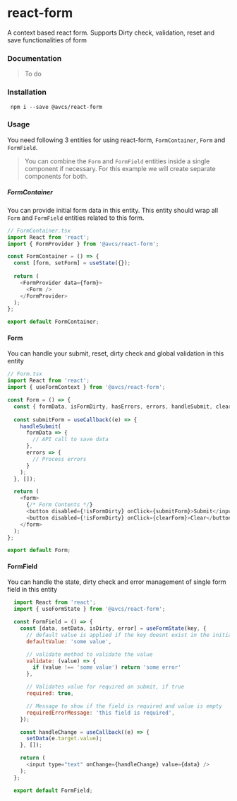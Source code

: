 # react-form
A context based react form. Supports Dirty check, validation, reset and save functionalities of form

### Documentation
> To do

### Installation
```
 npm i --save @avcs/react-form
```

### Usage
You need following 3 entities for using react-form, `FormContainer`, `Form` and `FormField`.

> You can combine the `Form` and `FormField` entities inside a single component if necessary.
> For this example we will create separate components for both.

##### FormContainer
You can provide initial form data in this entity. This entity should wrap all `Form` and `FormField` entities related to this form.

```javascript
// FormContainer.tsx
import React from 'react';
import { FormProvider } from '@avcs/react-form';

const FormContainer = () => {
  const [form, setForm] = useState({});
  
  return (
    <FormProvider data={form}>
      <Form />
    </FormProvider>
  );
};

export default FormContainer;
```

#### Form
You can handle your submit, reset, dirty check and global validation in this entity

```javascript
// Form.tsx
import React from 'react';
import { useFormContext } from '@avcs/react-form';

const Form = () => {
  const { formData, isFormDirty, hasErrors, errors, handleSubmit, clearForm } = useFormContext();
  
  const submitForm = useCallback((e) => {
    handleSubmit(
      formData => {
        // API call to save data
      },
      errors => {
        // Process errors
      }
    );
  }, []);

  return (
    <form>
      {/* Form Contents */}
      <button disabled={!isFormDirty} onClick={submitForm}>Submit</input>
      <button disabled={!isFormDirty} onClick={clearForm}>Clear</button>
    </form>
  );
};

export default Form;
```

#### FormField
You can handle the state, dirty check and error management of single form field in this entity

```javascript
  import React from 'react';
  import { useFormState } from '@avcs/react-form';

  const FormField = () => {
    const [data, setData, isDirty, error] = useFormState(key, {
      // default value is applied if the key doesnt exist in the initial form
      defaultValue: 'some value',

      // validate method to validate the value
      validate: (value) => {
        if (value !== 'some value') return 'some error'
      },

      // Validates value for required on submit, if true
      required: true,

      // Message to show if the field is required and value is empty
      requiredErrorMessage: 'this field is required',
    });

    const handleChange = useCallback((e) => {
      setData(e.target.value);
    }, []);

    return (
      <input type="text" onChange={handleChange} value={data} />
    );
  };

  export default FormField;
```
